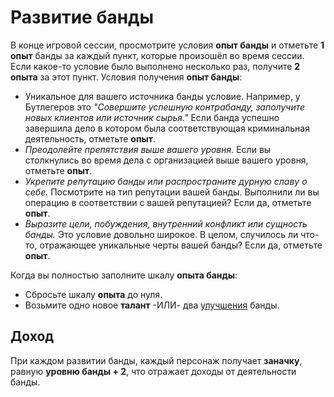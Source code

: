 # Развитие банды

В конце игровой сессии, просмотрите условия **опыт банды** и отметьте **1 опыт** банды за каждый пункт, которые произошёл во время сессии. Если какое-то условие было выполнено несколько раз, получите **2 опыта** за этот пункт. Условия получения **опыт банды**:

- Уникальное для вашего источника банды условие. Например, у Бутлегеров это _"Совершите успешную контрабанду, заполучите новых клиентов или источник сырья."_ Если банда успешно завершила дело в котором была соответствующая криминальная деятельность, отметьте **опыт**.
- _Преодолейте препятствия выше вашего уровня._ Если вы столкнулись во время дела с организацией выше вашего уровня, отметьте **опыт**.
- _Укрепите репутацию банды или распространите дурную славу о себе._ Посмотрите на тип репутации вашей банды. Выполнили ли вы операцию в соответствии с вашей репутацией? Если да, отметьте **опыт**.
- _Выразите цели, побуждения, внутренний конфликт или сущность банды._ Это условие довольно широкое. В целом, случилось ли что-то, отражающее уникальные черты вашей банды? Если да, отметьте **опыт**.

Когда вы полностью заполните шкалу **опыта банды**:

- Сбросьте шкалу **опыта** до нуля.
- Возьмите одно новое **талант** -ИЛИ- два [улучшения](crew-upgrades) банды.

## Доход

При каждом развитии банды, каждый персонаж получает **заначку**, равную **уровню банды + 2**, что отражает доходы от деятельности банды.
